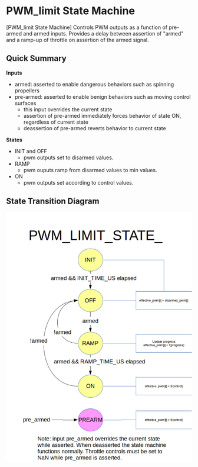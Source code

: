 # PWM_limit State Machine

[PWM_limit State Machine] Controls PWM outputs as a function of pre-armed and armed inputs. Provides a delay between assertion of "armed" and a ramp-up of throttle on assertion of the armed signal.

## Quick Summary

**Inputs**

- armed: asserted to enable dangerous behaviors such as spinning propellers
- pre-armed: asserted to enable benign behaviors such as moving control surfaces 
    - this input overrides the current state
    - assertion of pre-armed immediately forces behavior of state ON, regardless of current state
    - deassertion of pre-armed reverts behavior to current state

**States**

- INIT and OFF 
    - pwm outputs set to disarmed values.
- RAMP 
    - pwm ouputs ramp from disarmed values to min values.
- ON 
    - pwm outputs set according to control values.

## State Transition Diagram

![](../../assets/diagrams/pwm_limit_state_diagram.png)